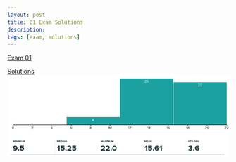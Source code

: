 ```yaml
---
layout: post
title: 01 Exam Solutions
description:
tags: [exam, solutions]
---
```


[Exam 01](https://buffalo.box.com/s/hx6gmoqpoj60ndaffwqboodcc034fcb2)

[Solutions](https://buffalo.box.com/s/oa5aw2ehhumwb1pcr89kfu6cwk28qqvd)
![Score Distribution](/assets/Exam01Scores.png)

